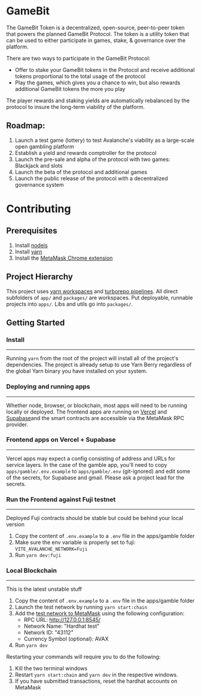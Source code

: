 # GameBit

The GameBit Token is a decentralized, open-source, peer-to-peer token that powers the planned GameBit Protocol. The token is a utility token that can be used to either participate in games, stake, & governance over the platform.

There are two ways to participate in the GameBit Protocol:

- Offer to stake your GameBit tokens in the Protocol and receive additional tokens proportional to the total usage of the protocol
- Play the games, which gives you a chance to win, but also rewards additional GameBit tokens the more you play

The player rewards and staking yields are automatically rebalanced by the protocol to insure the long-term viability of the platform.

## Roadmap:

1. Launch a test game (lottery) to test Avalanche's viability as a large-scale open gambling platform
1. Establish a yield and rewards comptroller for the protocol
1. Launch the pre-sale and alpha of the protocol with two games: Blackjack and slots
1. Launch the beta of the protocol and additional games
1. Launch the public release of the protocol with a decentralized governance system

# Contributing

## Prerequisites

1. Install [nodejs](https://nodejs.org/en/)
1. Install [yarn](https://yarnpkg.com/en/docs/install)
1. Install the [MetaMask Chrome extension](https://metamask.io/)

## Project Hierarchy

This project uses [yarn workspaces](https://classic.yarnpkg.com/lang/en/docs/workspaces/) and [turborepo pipelines](https://turborepo.org/docs/features/pipelines). All direct subfolders of `app/` and `packages/` are workspaces. Put deployable, runnable projects into `apps/`. Libs and utils go into `packages/`.

## Getting Started

### Install

---

Running `yarn` from the root of the project will install all of the project's dependencies. The project is already setup to use Yarn Berry regardless of the global Yarn binary you have installed on your system.

### Deploying and running apps

---

Whether node, browser, or blockchain, most apps will need to be running locally or deployed. The frontend apps are running on [Vercel](https://vercel.com/) and [Supabase](https://supabase.com/)and the smart contracts are accessible via the MetaMask RPC provider.

### Frontend apps on Vercel + Supabase

---

Vercel apps may expect a config consisting of address and URLs for service layers. In the case of the gamble app, you'll need to copy `apps/gamble/.env.example` to `apps/gamble/.env` (git-ignored) and edit some of the secrets, for Supabase and gmail. Please ask a project lead for the secrets.

### Run the Frontend against Fuji testnet

---

Deployed Fuji contracts should be stable but could be behind your local version

1. Copy the content of `.env.example` to a `.env` file in the apps/gamble folder
1. Make sure the env variable is properly set to fuji: `VITE_AVALANCHE_NETWORK=Fuji`
1. Run `yarn dev:fuji`

### Local Blockchain

---

This is the latest unstable stuff

1. Copy the content of `.env.example` to a `.env` file in the apps/gamble folder
1. Launch the test network by running `yarn start:chain`
1. Add the [test network to MetaMask](https://metamask.zendesk.com/hc/en-us/articles/360043227612-How-to-add-a-custom-network-RPC) using the following configuration:
   - RPC URL: http://127.0.0.1:8545/
   - Network Name: "Hardhat test"
   - Network ID: "43112"
   - Currency Symbol (optional): AVAX
1. Run `yarn dev`

Restarting your commands will require you to do the following:

1. Kill the two terminal windows
1. Restart `yarn start:chain` and `yarn dev` in the respective windows.
1. If you have submitted transactions, reset the hardhat accounts on MetaMask

